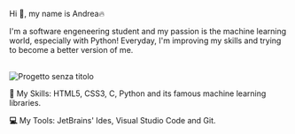 Hi 👋, my name is Andrea🔥
<br>

I'm a software engeneering student and my passion is the machine learning world, especially with Python!
Everyday, I'm improving my skills and trying to become a better version of me.  
<br>

![Progetto senza titolo](https://user-images.githubusercontent.com/90986224/225650536-4a8db3cb-4337-419e-a57e-d68be10a9837.png)


**🧩** My Skills: HTML5, CSS3, C, Python and its famous machine learning libraries.

**💻** My Tools: JetBrains' Ides, Visual Studio Code and Git.
